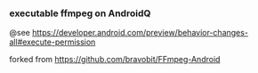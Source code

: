 ### executable ffmpeg on AndroidQ

@see https://developer.android.com/preview/behavior-changes-all#execute-permission

forked from https://github.com/bravobit/FFmpeg-Android
